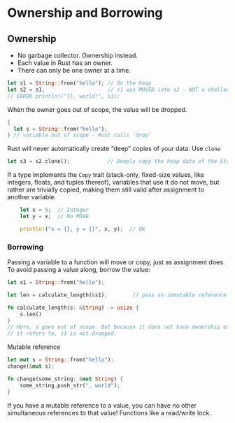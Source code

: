 # Ownership and Borrowing

## Ownership

- No garbage collector. Ownership instead.
- Each value in Rust has an owner.
- There can only be one owner at a time.

```rust
let s1 = String::from("hello"); // On the heap
let s2 = s1;                    // s1 was MOVED into s2 - NOT a shallow copy - Rust invalidates s1
// ERROR println!("{}, world!", s1);
```

When the owner goes out of scope, the value will be dropped.

```rust
{
  let s = String::from("hello");  
} // variable out of scope - Rust calls `drop` 
```

Rust will never automatically create “deep” copies of your data. Use `clone`

```rust
let s3 = s2.clone();            // Deeply copy the heap data of the String, not just the stack data
```

If a type implements the `Copy` trait (stack-only, fixed-size values, like integers, floats, and tuples thereof), variables that use it do not move, but rather are trivially copied, making them still valid after assignment to another variable.

```rust
    let x = 5;  // Integer
    let y = x;  // No MOVE

    println!("x = {}, y = {}", x, y);  // OK
```


### Borrowing

Passing a variable to a function will move or copy, just as assignment does. 
To avoid passing a value along, borrow the value: 

```rust
let s1 = String::from("hello");

let len = calculate_length(&s1);        // pass an immutable reference to s1

fn calculate_length(s: &String) -> usize {
    s.len()
}
// Here, s goes out of scope. But because it does not have ownership of what
// it refers to, s1 is not dropped.
```

Mutable reference 

```rust
let mut s = String::from("hello");
change(&mut s);

fn change(some_string: &mut String) {
    some_string.push_str(", world");
}
```

If you have a mutable reference to a value, you can have no other simultaneous references to that value! Functions like a read/write lock.
